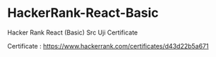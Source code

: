 # HackerRank-React-Basic
Hacker Rank React (Basic) Src Uji Certificate

Certificate :
https://www.hackerrank.com/certificates/d43d22b5a671
